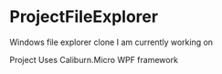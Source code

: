 # ProjectFileExplorer
Windows file explorer clone I am currently working on

Project Uses Caliburn.Micro WPF framework
